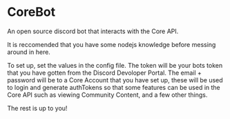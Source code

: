 # CoreBot
An open source discord bot that interacts with the Core API. 

It is reccomended that you have some nodejs knowledge before messing around in here.

To set up, set the values in the config file. 
The token will be your bots token that you have gotten from the Discord Devoloper Portal.
The email + password will be to a Core Account that you have set up, these will be used to login and generate authTokens so that some features can be used in the Core API such as viewing Community Content, and a few other things.

The rest is up to you! 
